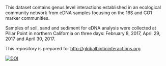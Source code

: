 This dataset contains genus level interactions established in an ecological community network from eDNA samples focusing on the 16S and CO1 marker communities.

Samples of soil, sand and sediment for eDNA analysis were collected at Pillar Point in northern California on three days: February 8, 2017, April 29, 2017 and April 30, 2017.

This repository is prepared for http://globalbioticinteractions.org

[![DOI](https://zenodo.org/badge/190073203.svg)](https://zenodo.org/badge/latestdoi/190073203)
